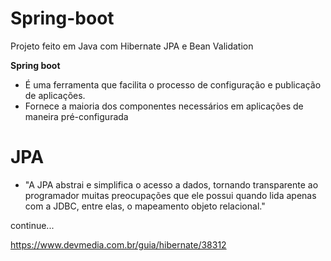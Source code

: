 # Spring-boot
Projeto feito em Java com Hibernate JPA e Bean Validation 


__Spring boot__
* É uma ferramenta que facilita o processo de configuração e publicação de aplicações. <br/> 
* Fornece a maioria dos componentes necessários em aplicações de maneira pré-configurada <br/> 
# JPA <br/> 
*  "A JPA abstrai e simplifica o acesso a dados, tornando transparente ao programador muitas preocupações que ele possui quando lida apenas com a JDBC, entre elas, o mapeamento objeto relacional." <br/> 

continue... <br/> 

https://www.devmedia.com.br/guia/hibernate/38312

